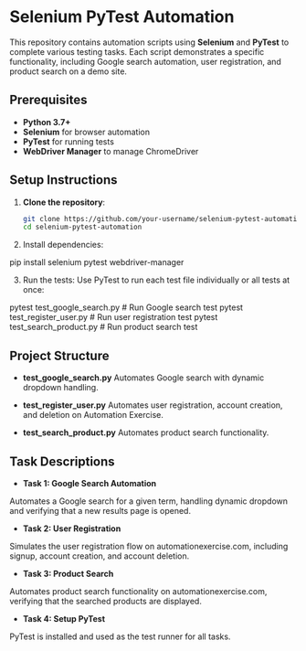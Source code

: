 # Selenium PyTest Automation

This repository contains automation scripts using **Selenium** and **PyTest** to complete various testing tasks. Each script demonstrates a specific functionality, including Google search automation, user registration, and product search on a demo site.

## Prerequisites

- **Python 3.7+**
- **Selenium** for browser automation
- **PyTest** for running tests
- **WebDriver Manager** to manage ChromeDriver

## Setup Instructions

1. **Clone the repository**:
   ```bash
   git clone https://github.com/your-username/selenium-pytest-automation.git
   cd selenium-pytest-automation

2. Install dependencies:

pip install selenium pytest webdriver-manager


3. Run the tests: Use PyTest to run each test file individually or all tests at once:

pytest test_google_search.py       # Run Google search test
pytest test_register_user.py       # Run user registration test
pytest test_search_product.py      # Run product search test



## Project Structure

- **test_google_search.py** Automates Google search with dynamic dropdown handling.

- **test_register_user.py** Automates user registration, account creation, and deletion on Automation Exercise.

- **test_search_product.py** Automates product search functionality.


## Task Descriptions

- **Task 1: Google Search Automation**

Automates a Google search for a given term, handling dynamic dropdown and verifying that a new results page is opened.

- **Task 2: User Registration**

Simulates the user registration flow on automationexercise.com, including signup, account creation, and account deletion.

- **Task 3: Product Search**

Automates product search functionality on automationexercise.com, verifying that the searched products are displayed.

- **Task 4: Setup PyTest**

PyTest is installed and used as the test runner for all tasks.
